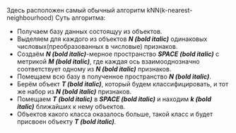 Здесь расположен самый обычный алгоритм kNN(k-nearest-neighbourhood)
Суть алгоритма:
- Получаем базу данных состоящуу из объектов.
- Выделяем для каждого из объектов ***N (bold italic)*** одинаковых числовых(преобразованных в числовые) признаков.
- Создаём ***N (bold italic)***-мерное пространство ***SPACE (bold italic)*** с метрикой ***M (bold italic)***, где каждая ось взаимооднозначно соответствует одному из ***N (bold italic)***  признаков.
- Помещаем всю базу в полученное пространство ***N (bold italic)***.
- Берём объект ***T (bold italic)***, который будем классифицировать, и тот же набор из ***N (bold italic)*** признаков.
- Помещаем ***T (bold italic)*** в ***SPACE (bold italic)*** и находим ***k (bold italic)*** ближайших к нему объектов.
- Объектов какого класса оказалось больше, такой класс и будет присвоен объекту ***T (bold italic)***.